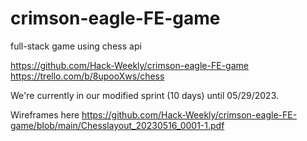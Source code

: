 # crimson-eagle-FE-game
full-stack game using chess api

https://github.com/Hack-Weekly/crimson-eagle-FE-game
https://trello.com/b/8upooXws/chess

We're currently in our modified sprint (10 days) until 05/29/2023.

Wireframes here https://github.com/Hack-Weekly/crimson-eagle-FE-game/blob/main/Chesslayout_20230516_0001-1.pdf
